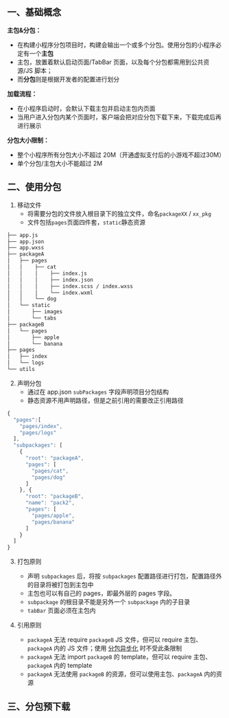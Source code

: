 ## 一、基础概念

**主包&分包：**
- 在构建小程序分包项目时，构建会输出一个或多个分包。使用分包的小程序必定有一个**主包**
- 主包，放置着默认启动页面/TabBar 页面，以及每个分包都需用到公共资源/JS 脚本；
- 而**分包**则是根据开发者的配置进行划分

**加载流程：**
- 在小程序启动时，会默认下载主包并启动主包内页面
- 当用户进入分包内某个页面时，客户端会把对应分包下载下来，下载完成后再进行展示

**分包大小限制：**
- 整个小程序所有分包大小不超过 20M（开通虚拟支付后的小游戏不超过30M）
- 单个分包/主包大小不能超过 2M

## 二、使用分包

1. 移动文件
	- 将需要分包的文件放入根目录下的独立文件，命名`packageXX` / `xx_pkg`
	- 文件包括`pages`页面四件套，`static`静态资源
``` xml
├── app.js
├── app.json
├── app.wxss
├── packageA
│   ├── pages
│   │    ├── cat
│   │    │    ├── index.js
│   │    │    ├── index.json
│   │    │    ├── index.scss / index.wxss
│   │    │    └── index.wxml
│   │    └── dog
│   └── static
│       ├── images
│       └── tabs
├── packageB
│   └── pages
│       ├── apple
│       └── banana
├── pages
│   ├── index
│   └── logs
└── utils
```

2. 声明分包
	- 通过在 app.json `subPackages` 字段声明项目分包结构
	- 静态资源不用声明路径，但是之前引用的需要改正引用路径
```js
{
  "pages":[
    "pages/index",
    "pages/logs"
  ],
  "subpackages": [
    {
      "root": "packageA",
      "pages": [
        "pages/cat",
        "pages/dog"
      ]
    }, {
      "root": "packageB",
      "name": "pack2",
      "pages": [
        "pages/apple",
        "pages/banana"
      ]
    }
  ]
}
```

3. 打包原则
	- 声明 `subpackages` 后，将按 `subpackages` 配置路径进行打包，配置路径外的目录将被打包到主包中
	- 主包也可以有自己的 pages，即最外层的 pages 字段。
	- `subpackage` 的根目录不能是另外一个 `subpackage` 内的子目录
	- `tabBar` 页面必须在主包内
	
4. 引用原则
	- `packageA` 无法 require `packageB` JS 文件，但可以 require 主包、`packageA` 内的 JS 文件；使用 [分包异步化](https://developers.weixin.qq.com/miniprogram/dev/framework/subpackages/async.html) 时不受此条限制
	- `packageA` 无法 import `packageB` 的 template，但可以 require 主包、`packageA` 内的 template
	- `packageA` 无法使用 `packageB` 的资源，但可以使用主包、`packageA` 内的资源

## 三、分包预下载